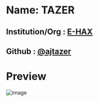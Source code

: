 # Name: TAZER
## Institution/Org : [E-HAX](https://github.com/E-HAX)
## Github : [@ajtazer](https://github.com/ajtazer)
# Preview
![image](https://github.com/ajtazer/Hacktoberfest2023-Open/assets/37796611/25b8defb-9346-4717-93df-9c75ad320372)
